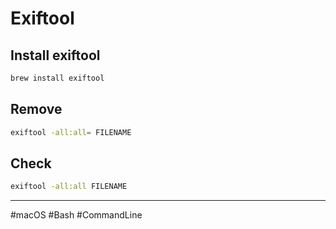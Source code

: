 # Exiftool

## Install exiftool

```bash
brew install exiftool
```

## Remove

```bash
exiftool -all:all= FILENAME
```

## Check

```bash
exiftool -all:all FILENAME
```

---

#macOS #Bash #CommandLine